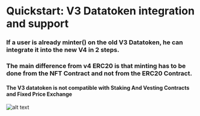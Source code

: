 # Quickstart: V3 Datatoken integration and support

### If a user is already minter() on the old V3 Datatoken, he can integrate it into the new V4 in 2 steps. 
### The main difference from v4 ERC20 is that minting has to be done from the NFT Contract and not from the ERC20 Contract.
#### The V3 datatoken is not compatible with Staking And Vesting Contracts and Fixed Price Exchange


![alt text](https://github.com/oceanprotocol/contracts/blob/feature/1SS/v3.jpg?raw=true)
